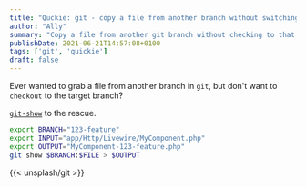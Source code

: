 ```yaml
---
title: "Quckie: git - copy a file from another branch without switching branch"
author: "Ally"
summary: "Copy a file from another git branch without checking to that target branch"
publishDate: 2021-06-21T14:57:08+0100
tags: ['git', 'quickie']
draft: false
---
```


Ever wanted to grab a file from another branch in `git`, but don't want to `checkout` to the target branch?

[`git-show`](https://git-scm.com/docs/git-show) to the rescue.

```bash
export BRANCH="123-feature"
export INPUT="app/Http/Livewire/MyComponent.php"
export OUTPUT="MyComponent-123-feature.php"
git show $BRANCH:$FILE > $OUTPUT
```

{{< unsplash/git >}}
